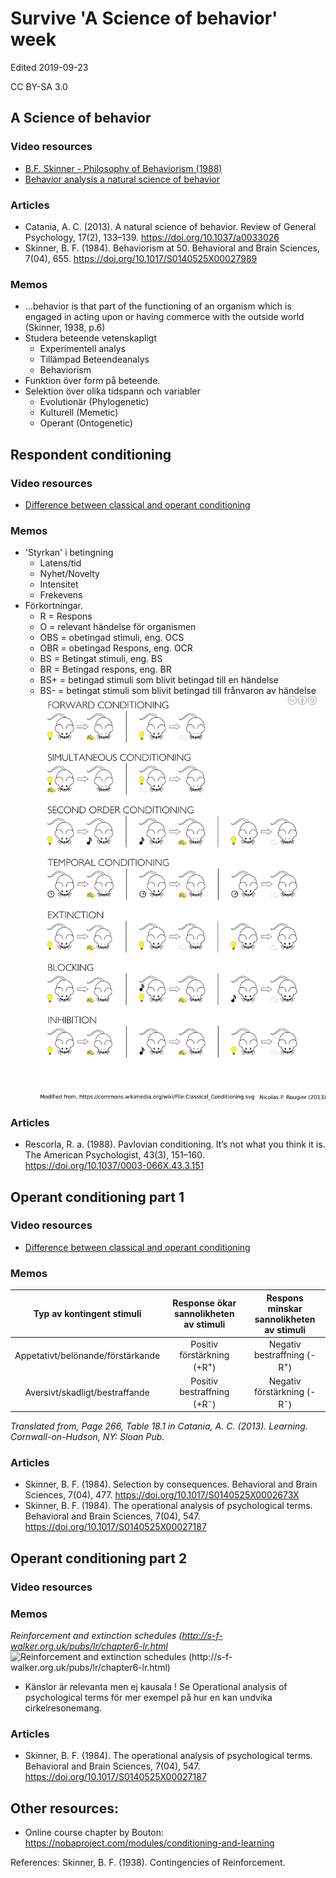 # Survive 'A Science of behavior' week
Edited 2019-09-23

CC BY-SA 3.0

## A Science of behavior
### Video resources
* [B.F. Skinner - Philosophy of Behaviorism (1988)](https://www.youtube.com/watch?v=NpDmRc8-pyU)
* [Behavior analysis a natural science of behavior](https://youtu.be/_18FfTZ9_yQ)
### Articles
* Catania, A. C. (2013). A natural science of behavior. Review of General Psychology, 17(2), 133–139. https://doi.org/10.1037/a0033026
* Skinner, B. F. (1984). Behaviorism at 50. Behavioral and Brain Sciences, 7(04), 655. https://doi.org/10.1017/S0140525X00027989

### Memos
* …behavior is that part of the functioning of an organism which is engaged in acting upon or having commerce with the outside world (Skinner, 1938, p.6)
* Studera beteende vetenskapligt
  - Experimentell analys
  - Tillämpad Beteendeanalys
  - Behaviorism
* Funktion över form på beteende.
* Selektion över olika tidspann och variabler
  - Evolutionär (Phylogenetic)
  - Kulturell (Memetic)
  - Operant (Ontogenetic)

## Respondent conditioning
### Video resources
* [Difference between classical and operant conditioning](https://youtu.be/H6LEcM0E0io)
### Memos
* 'Styrkan' i betingning
  - Latens/tid
  - Nyhet/Novelty
  - Intensitet
  - Frekevens
* Förkortningar.
  - R = Respons
  - O = relevant händelse för organismen
  - OBS = obetingad stimuli, eng. OCS
  - OBR = obetingad Respons, eng. OCR
  - BS = Betingat stimuli, eng. BS
  - BR = Betingad respons, eng. BR
  - BS+ = betingad stimuli som blivit betingad till en händelse
  - BS- = betingat stimuli som blivit betingad till frånvaron av händelse
![Classical Conditioning memo](images/Classical_Conditioning.png)
### Articles
* Rescorla, R. a. (1988). Pavlovian conditioning. It’s not what you think it is. The American Psychologist, 43(3), 151–160. https://doi.org/10.1037/0003-066X.43.3.151
## Operant conditioning part 1
### Video resources
* [Difference between classical and operant conditioning](https://youtu.be/H6LEcM0E0io)
### Memos
|     Typ av kontingent stimuli     | Response ökar sannolikheten av stimuli | Respons minskar sannolikheten av stimuli |
|:---------------------------------:|:--------------------------------------:|:----------------------------------------:|
| Appetativt/belönande/förstärkande | Positiv förstärkning (+R<sup>+</sup>)  | Negativ bestraffning (-R<sup>+</sup>)               |
| Aversivt/skadligt/bestraffande    | Positiv bestraffning (+R<sup>-</sup>)              | Negativ förstärkning (-R<sup>-</sup>)                |

*Translated from, Page 266, Table 18.1 in Catania, A. C. (2013). Learning. Cornwall-on-Hudson, NY: Sloan Pub.*

### Articles
* Skinner, B. F. (1984). Selection by consequences. Behavioral and Brain Sciences, 7(04), 477. https://doi.org/10.1017/S0140525X0002673X
* Skinner, B. F. (1984). The operational analysis of psychological terms. Behavioral and Brain Sciences, 7(04), 547. https://doi.org/10.1017/S0140525X00027187
## Operant conditioning part 2
### Video resources
### Memos
*Reinforcement and extinction schedules (http://s-f-walker.org.uk/pubs/lr/chapter6-lr.html*
![Reinforcement and extinction schedules (http://s-f-walker.org.uk/pubs/lr/chapter6-lr.html)](images/srandext2.jpg)
* Känslor är relevanta men ej kausala ! Se Operational analysis of psychological terms för mer exempel på hur en kan undvika cirkelresonemang.

### Articles
* Skinner, B. F. (1984). The operational analysis of psychological terms. Behavioral and Brain Sciences, 7(04), 547. https://doi.org/10.1017/S0140525X00027187


## Other resources:
* Online course chapter by Bouton: https://nobaproject.com/modules/conditioning-and-learning

References:
Skinner, B. F. (1938). Contingencies of Reinforcement.
